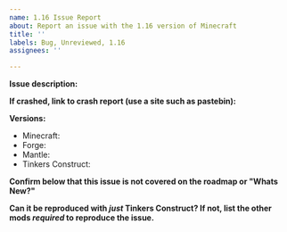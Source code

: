 ```yaml
---
name: 1.16 Issue Report
about: Report an issue with the 1.16 version of Minecraft
title: ''
labels: Bug, Unreviewed, 1.16
assignees: ''

---
```


**Issue description:**

**If crashed, link to crash report (use a site such as pastebin):**

**Versions:**
* Minecraft:
* Forge: 
* Mantle: 
* Tinkers Construct: 

**Confirm below that this issue is not covered on the roadmap or "Whats New?"**

**Can it be reproduced with *just* Tinkers Construct? If not, list the other mods *required* to reproduce the issue.**
